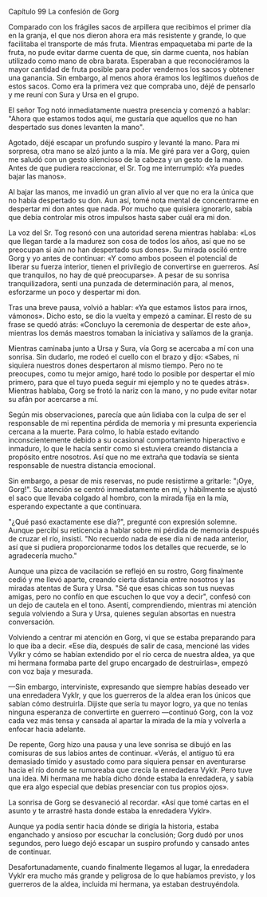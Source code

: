 
Capítulo 99 La confesión de Gorg

Comparado con los frágiles sacos de arpillera que recibimos el primer día en la granja, el que nos dieron ahora era más resistente y grande, lo que facilitaba el transporte de más fruta. Mientras empaquetaba mi parte de la fruta, no pude evitar darme cuenta de que, sin darme cuenta, nos habían utilizado como mano de obra barata. Esperaban a que reconociéramos la mayor cantidad de fruta posible para poder vendernos los sacos y obtener una ganancia. Sin embargo, al menos ahora éramos los legítimos dueños de estos sacos. Como era la primera vez que compraba uno, déjé de pensarlo y me reuní con Sura y Ursa en el grupo.

El señor Tog notó inmediatamente nuestra presencia y comenzó a hablar: "Ahora que estamos todos aquí, me gustaría que aquellos que no han despertado sus dones levanten la mano".

Agotado, déjé escapar un profundo suspiro y levanté la mano. Para mi sorpresa, otra mano se alzó junto a la mía. Me giré para ver a Gorg, quien me saludó con un gesto silencioso de la cabeza y un gesto de la mano. Antes de que pudiera reaccionar, el Sr. Tog me interrumpió: «Ya puedes bajar las manos».

Al bajar las manos, me invadió un gran alivio al ver que no era la única que no había despertado su don. Aun así, tomé nota mental de concentrarme en despertar mi don antes que nada. Por mucho que quisiera ignorarlo, sabía que debía controlar mis otros impulsos hasta saber cuál era mi don.

La voz del Sr. Tog resonó con una autoridad serena mientras hablaba: «Los que llegan tarde a la madurez son cosa de todos los años, así que no se preocupan si aún no han despertado sus dones». Su mirada osciló entre Gorg y yo antes de continuar: «Y como ambos poseen el potencial de liberar su fuerza interior, tienen el privilegio de convertirse en guerreros. Así que tranquilos, no hay de qué preocuparse». A pesar de su sonrisa tranquilizadora, sentí una punzada de determinación para, al menos, esforzarme un poco y despertar mi don.

Tras una breve pausa, volvió a hablar: «Ya que estamos listos para irnos, vámonos». Dicho esto, se dio la vuelta y empezó a caminar. El resto de su frase se quedó atrás: «Concluyo la ceremonia de despertar de este año», mientras los demás maestros tomaban la iniciativa y salíamos de la granja.

Mientras caminaba junto a Ursa y Sura, vía Gorg se acercaba a mí con una sonrisa. Sin dudarlo, me rodeó el cuello con el brazo y dijo: «Sabes, ni siquiera nuestros dones despertaron al mismo tiempo. Pero no te preocupes, como tu mejor amigo, haré todo lo posible por despertar el mío primero, para que el tuyo pueda seguir mi ejemplo y no te quedes atrás». Mientras hablaba, Gorg se frotó la nariz con la mano, y no pude evitar notar su afán por acercarse a mí.

Según mis observaciones, parecía que aún lidiaba con la culpa de ser el responsable de mi repentina pérdida de memoria y mi presunta experiencia cercana a la muerte. Para colmo, lo había estado evitando inconscientemente debido a su ocasional comportamiento hiperactivo e inmaduro, lo que le hacía sentir como si estuviera creando distancia a propósito entre nosotros. Así que no me extraña que todavía se sienta responsable de nuestra distancia emocional.

Sin embargo, a pesar de mis reservas, no pude resistirme a gritarle: "¡Oye, Gorg!". Su atención se centró inmediatamente en mí, y hábilmente se ajustó el saco que llevaba colgado al hombro, con la mirada fija en la mía, esperando expectante a que continuara.

"¿Qué pasó exactamente ese día?", pregunté con expresión solemne. Aunque percibí su reticencia a hablar sobre mi pérdida de memoria después de cruzar el río, insistí. "No recuerdo nada de ese día ni de nada anterior, así que si pudiera proporcionarme todos los detalles que recuerde, se lo agradecería mucho."

Aunque una pizca de vacilación se reflejó en su rostro, Gorg finalmente cedió y me llevó aparte, creando cierta distancia entre nosotros y las miradas atentas de Sura y Ursa. "Sé que esas chicas son tus nuevas amigas, pero no confío en que escuchen lo que voy a decir", confesó con un dejo de cautela en el tono. Asentí, comprendiendo, mientras mi atención seguía volviendo a Sura y Ursa, quienes seguían absortas en nuestra conversación.

Volviendo a centrar mi atención en Gorg, vi que se estaba preparando para lo que iba a decir. «Ese día, después de salir de casa, mencioné las vides Vylkr y cómo se habían extendido por el río cerca de nuestra aldea, ya que mi hermana formaba parte del grupo encargado de destruirlas», empezó con voz baja y mesurada.

—Sin embargo, interviniste, expresando que siempre habías deseado ver una enredadera Vyklr, y que los guerreros de la aldea eran los únicos que sabían cómo destruirla. Dijiste que sería tu mayor logro, ya que no tenías ninguna esperanza de convertirte en guerrero —continuó Gorg, con la voz cada vez más tensa y cansada al apartar la mirada de la mía y volverla a enfocar hacia adelante.

De repente, Gorg hizo una pausa y una leve sonrisa se dibujó en las comisuras de sus labios antes de continuar. «Verás, el antiguo tú era demasiado tímido y asustado como para siquiera pensar en aventurarse hacia el río donde se rumoreaba que crecía la enredadera Vyklr. Pero tuve una idea. Mi hermana me había dicho dónde estaba la enredadera, y sabía que era algo especial que debías presenciar con tus propios ojos».

La sonrisa de Gorg se desvaneció al recordar. «Así que tomé cartas en el asunto y te arrastré hasta donde estaba la enredadera Vyklr».

Aunque ya podía sentir hacia dónde se dirigía la historia, estaba enganchado y ansioso por escuchar la conclusión; Gorg dudó por unos segundos, pero luego dejó escapar un suspiro profundo y cansado antes de continuar.

Desafortunadamente, cuando finalmente llegamos al lugar, la enredadera Vyklr era mucho más grande y peligrosa de lo que habíamos previsto, y los guerreros de la aldea, incluida mi hermana, ya estaban destruyéndola.